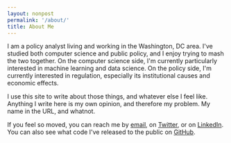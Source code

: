 ```yaml
---
layout: nonpost
permalink: '/about/'
title: About Me
---
```


I am a policy analyst living and working in the Washington, DC area. I've
studied both computer science and public policy, and I enjoy trying to mash the
two together. On the computer science side, I'm currently particularly
interested in machine learning and data science. On the policy side, I'm
currently interested in regulation, especially its institutional causes and
economic effects.

I use this site to write about those things, and whatever else I feel like.
Anything I write here is my own opinion, and therefore my problem. My name in
the URL, and whatnot.

If you feel so moved, you can reach me by
[email](mailto:oliver@oliversherouse.com), on
[Twitter](http://twitter.com/OliverSherouse), or on
[LinkedIn](https://www.linkedin.com/pub/oliver-sherouse/24/417/1a2). You can
also see what code I've released to the public on
[GitHub](http://github.com/OliverSherouse).
